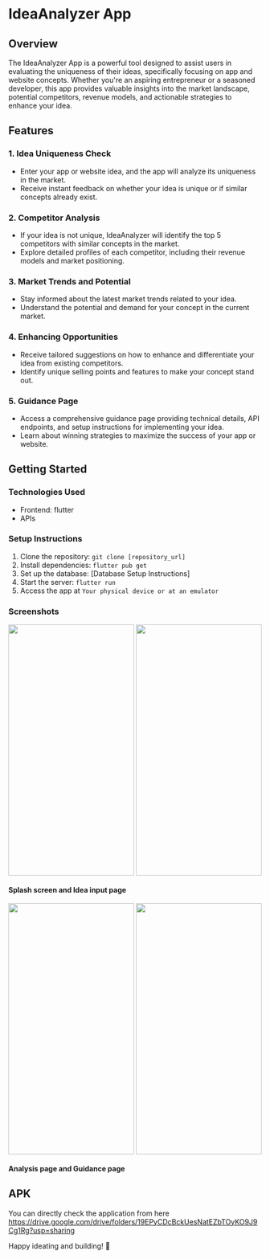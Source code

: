 # IdeaAnalyzer App

## Overview

The IdeaAnalyzer App is a powerful tool designed to assist users in evaluating the uniqueness of their ideas, specifically focusing on app and website concepts. Whether you're an aspiring entrepreneur or a seasoned developer, this app provides valuable insights into the market landscape, potential competitors, revenue models, and actionable strategies to enhance your idea.

## Features

### 1. Idea Uniqueness Check

- Enter your app or website idea, and the app will analyze its uniqueness in the market.
- Receive instant feedback on whether your idea is unique or if similar concepts already exist.

### 2. Competitor Analysis

- If your idea is not unique, IdeaAnalyzer will identify the top 5 competitors with similar concepts in the market.
- Explore detailed profiles of each competitor, including their revenue models and market positioning.

### 3. Market Trends and Potential

- Stay informed about the latest market trends related to your idea.
- Understand the potential and demand for your concept in the current market.

### 4. Enhancing Opportunities

- Receive tailored suggestions on how to enhance and differentiate your idea from existing competitors.
- Identify unique selling points and features to make your concept stand out.

### 5. Guidance Page

- Access a comprehensive guidance page providing technical details, API endpoints, and setup instructions for implementing your idea.
- Learn about winning strategies to maximize the success of your app or website.

## Getting Started

### Technologies Used

- Frontend: flutter
- APIs

### Setup Instructions

1. Clone the repository: `git clone [repository_url]`
2. Install dependencies: `flutter pub get`
3. Set up the database: [Database Setup Instructions]
4. Start the server: `flutter run`
5. Access the app at `Your physical device or at an emulator`

### Screenshots

<div style="display: flex; justify-content: space-between;">
  <img src="https://github.com/soumiguria/alt_explorer/assets/69115226/ace936f2-58d3-42a0-8509-6d8419ad59f9" width="250" height="500">
  <img src="https://github.com/soumiguria/alt_explorer/assets/69115226/36e0aeb3-344f-4d94-8334-cf2d9b3c3ed9" width="250" height="500">
</div>
<h4>Splash screen and Idea input page</h4>

<div style="display: flex; justify-content: space-between;">
  <img src="https://github.com/soumiguria/alt_explorer/assets/69115226/d6a03c7a-eaca-4e9a-ae67-a6beda7c582d" width="250" height="500">
  <img src="https://github.com/soumiguria/alt_explorer/assets/69115226/878d951c-fcfd-4abe-a7cf-412bc8883520" width="250" height="500">
</div>
<h4>Analysis page and Guidance page</h4>

## APK

You can directly check the application from here
https://drive.google.com/drive/folders/19EPyCDcBckUesNatEZbTOyKO9J9Cg1Rg?usp=sharing



Happy ideating and building! 🚀
